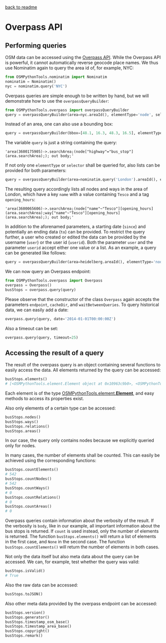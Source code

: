 [back to readme](../../../)

# Overpass API

## Performing queries

OSM data can be accessed using the [Overpass API](http://wiki.openstreetmap.org/wiki/Overpass_API). While the Overpass API is powerful, it cannot automatically reverse geocode place names. We thus use Nominatim again to query the area id of, for example, NYC:
```python
from OSMPythonTools.nominatim import Nominatim
nominatim = Nominatim()
nyc = nominatim.query('NYC')
```

Overpass queries are simple enough to be written by hand, but we will demonstrate how to use the `overpassQueryBuilder`:
```python
from OSMPythonTools.overpass import overpassQueryBuilder
query = overpassQueryBuilder(area=nyc.areaId(), elementType='node', selector='"highway"="bus_stop"', out='body')
```
Instead of an area, one can also use a bounding box:
```python
query = overpassQueryBuilder(bbox=[48.1, 16.3, 48.3, 16.5], elementType='node', selector='"highway"="bus_stop"', out='body')
```
The variable `query` is just a string containing the query:
```
'area(3600175905)->.searchArea;(node["highway"="bus_stop"](area.searchArea);); out body;'
```

If not only one `elementType` or `selector` shall be queried for, also lists can be provided for both parameters:
```python
query = overpassQueryBuilder(area=nominatim.query('London').areaId(), elementType=['node', 'way'], selector=['"name"~"Tesco"', 'opening_hours'])
```
The resulting query accordingly lists all nodes and ways in the area of London, which have a key `name` with a value containing `Tesco` and a tag `opening_hours`:
```
'area(3600065606)->.searchArea;(node["name"~"Tesco"][opening_hours](area.searchArea);way["name"~"Tesco"][opening_hours](area.searchArea);); out body;'
```

In addition to the aforenamed parameters, a starting date (`since`) and potentially an ending data (`to`) can be provided.  To restrict the query further, a user who created or edited the data can be provided by the username (`user`) or the user id (`userid`).  Both the parameter `user` and the parameter `userid` accept either one value or a list.  As an example, a query can be generated like follows:
```python
query = overpassQueryBuilder(area=heidelberg.areaId(), elementType='node', since='2017-01-01T00:00:00Z', to='2017-02-01T00:00:00Z', user='franz-benjamin', out='meta')
```

We can now query an Overpass endpoint:
```python
from OSMPythonTools.overpass import Overpass
overpass = Overpass()
busStops = overpass.query(query)
```
Please observe that the constructor of the class `Overpass` again accepts the parameters `endpoint`, `cacheDir`, and `waitBetweenQueries`.
To query historical data, we can easily add a date:
```python
overpass.query(query, date='2014-01-01T00:00:00Z')
```
Also a timeout can be set:
```python
overpass.query(query, timeout=25)
```

## Accessing the result of a query

The result of the overpass query is an object containing several functions to easily access the data. All elements returned by the query can be accessed:
```python
busStops.elements()
# [<OSMPythonTools.element.Element object at 0x10963c9b0>, <OSMPythonTools.element.Element object at 0x10963c8d0>, ...
```
Each element is of the type [OSMPythonTools.element.**Element**](element.md), and easy methods to access its properties exist.

Also only elements of a certain type can be accessed:
```python
busStops.nodes()
busStops.ways()
busStops.relations()
busStops.areas()
```
In our case, the query only contains nodes because we explicitly queried only for nodes.

In many cases, the number of elements shall be counted. This can easily be achieved using the corresponding functions:
```python
busStops.countElements()
# 542
busStops.countNodes()
# 542
busStops.countWays()
# 0
busStops.countRelations()
# 0
busStops.countAreas()
# 0
```
Overpass queries contain information about the verbosity of the result. If the verbosity is `body`, like in our example, all important information about the bus stops is returned. If `count` is used instead, only the number of elements is returned. The function `busStops.elements()` will return a list of elements in the first case, and `None` in the second case. The function `busStops.countElements()` will return the number of elements in both cases.

Not only the data itself but also meta data about the query can be accessed. We can, for example, test whether the query was valid:
```python
busStops.isValid()
# True
```
Also the raw data can be accessed:
```python
busStops.toJSON()
```
Also other meta data provided by the overpass endpoint can be accessed:
```python
busStops.version()
busStops.generator()
busStops.timestamp_osm_base()
busStops.timestamp_area_base()
busStops.copyright()
busStops.remark()
```
